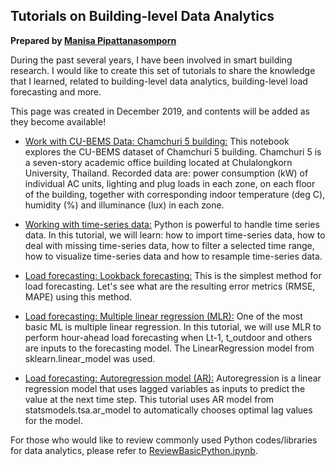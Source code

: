 ## Tutorials on Building-level Data Analytics

**Prepared by [Manisa Pipattanasomporn](https://mpipatta.github.io)**

During the past several years, I have been involved in smart building research. I would like to create this set of tutorials to share the knowledge that I learned, related to building-level data analytics, building-level load forecasting and more.

This page was created in December 2019, and contents will be added as they become available!

* [Work with CU-BEMS Data: Chamchuri 5 building:](https://nbviewer.jupyter.org/github/mpipatta/mpipatta.github.io/blob/master/CHAM5.ipynb) This notebook explores the CU-BEMS dataset of Chamchuri 5 building. Chamchuri 5 is a seven-story academic office building located at Chulalongkorn University, Thailand. Recorded data are: power consumption (kW) of individual AC units, lighting and plug loads in each zone, on each floor of the building, together with corresponding indoor temperature (deg C), humidity (%) and illuminance (lux) in each zone. 

* [Working with time-series data:](https://nbviewer.jupyter.org/github/mpipatta/mpipatta.github.io/blob/master/tutorials/TimeSeriesData.ipynb) Python is powerful to handle time series data. In this tutorial, we will learn: how to import time-series data, how to deal with missing time-series data, how to filter a selected time range, how to visualize time-series data and how to resample time-series data.

* [Load forecasting: Lookback forecasting:](https://nbviewer.jupyter.org/github/mpipatta/mpipatta.github.io/blob/master/tutorials/Lookback.ipynb) This is the simplest method for load forecasting. Let's see what are the resulting error metrics (RMSE, MAPE) using this method. 

* [Load forecasting: Multiple linear regression (MLR):](https://nbviewer.jupyter.org/github/mpipatta/mpipatta.github.io/blob/master/tutorials/LinearRegression.ipynb) One of the most basic ML is multiple linear regression. In this tutorial, we will use MLR to perform hour-ahead load forecasting when Lt-1, t_outdoor and others are inputs to the forecasting model. The LinearRegression model from sklearn.linear_model was used.

* [Load forecasting: Autoregression model (AR):](https://nbviewer.jupyter.org/github/mpipatta/mpipatta.github.io/blob/master/tutorials/Autoregression.ipynb) Autoregression is a linear regression model that uses lagged variables as inputs to predict the value at the next time step. This tutorial uses AR model from statsmodels.tsa.ar_model to automatically chooses optimal lag values for the model.

For those who would like to review commonly used Python codes/libraries for data analytics, please refer to [ReviewBasicPython.ipynb](https://nbviewer.jupyter.org/github/mpipatta/mpipatta.github.io/blob/master/tutorials/ReviewBasicPython.ipynb). 
